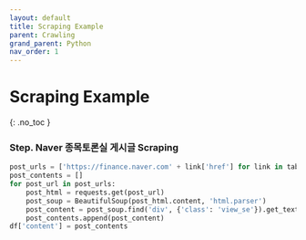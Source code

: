 ```yaml
---
layout: default
title: Scraping Example
parent: Crawling
grand_parent: Python
nav_order: 1
---
```


# Scraping Example
{: .no_toc }



### Step. Naver 종목토론실 게시글 Scraping

```python
post_urls = ['https://finance.naver.com' + link['href'] for link in table.select('.title > a')]
post_contents = []
for post_url in post_urls:
    post_html = requests.get(post_url)
    post_soup = BeautifulSoup(post_html.content, 'html.parser')
    post_content = post_soup.find('div', {'class': 'view_se'}).get_text().strip()
    post_contents.append(post_content)
df['content'] = post_contents
```

